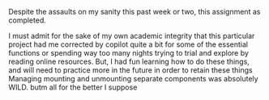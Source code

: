 Despite the assaults on my sanity this past week or two, this assignment as completed.

I must admit for the sake of my own academic integrity that this particular project had me corrected by copilot quite a bit for some of the essential functions or spending way too many nights trying to trial and explore by reading online resources.
But, I had fun learning how to do these things, and will need to practice more in the future in order to retain these things
Managing mounting and unmounting separate components was absolutely WILD. butm all for the better I suppose
